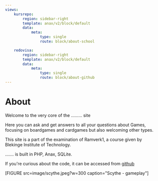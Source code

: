 ```yaml
---
views:
    kursrepo:
        region: sidebar-right
        template: anax/v2/block/default
        data:
            meta:
                type: single
                route: block/about-school

    redovisa:
        region: sidebar-right
        template: anax/v2/block/default
        data:
            meta:
                type: single
                route: block/about-github
---
```

About
=========================

Welcome to the very core of the ......... site

Here you can ask and get answers to all your questions about Games, focusing on boardgames and cardgames but also welcoming other types.

This site is a part of the examination of Ramverk1, a course given by Blekinge Institute of Technology.

....... is built in PHP, Anax, SQLite.

If you're curious about the code, it can be accessed from [github](https://github.com/Lioo19/ramverk1project)

[FIGURE src=image/scythe.jpeg?w=300 caption="Scythe - gameplay"]
